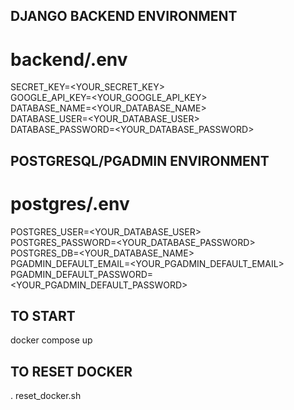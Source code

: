 ## DJANGO BACKEND ENVIRONMENT
# backend/.env
SECRET_KEY=<YOUR_SECRET_KEY>  
GOOGLE_API_KEY=<YOUR_GOOGLE_API_KEY>  
DATABASE_NAME=<YOUR_DATABASE_NAME>  
DATABASE_USER=<YOUR_DATABASE_USER>  
DATABASE_PASSWORD=<YOUR_DATABASE_PASSWORD>  

## POSTGRESQL/PGADMIN ENVIRONMENT
# postgres/.env
POSTGRES_USER=<YOUR_DATABASE_USER>  
POSTGRES_PASSWORD=<YOUR_DATABASE_PASSWORD>  
POSTGRES_DB=<YOUR_DATABASE_NAME>  
PGADMIN_DEFAULT_EMAIL=<YOUR_PGADMIN_DEFAULT_EMAIL>  
PGADMIN_DEFAULT_PASSWORD=<YOUR_PGADMIN_DEFAULT_PASSWORD>  

## TO START
docker compose up

## TO RESET DOCKER
. reset_docker.sh
